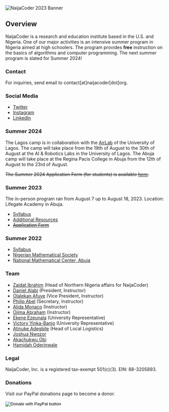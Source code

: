 ![NaijaCoder 2023 Banner](https://github.com/naijacoderorg/NaijaCoder/blob/gh-pages/summer2023/files/NaijaCoder_Banner1.jpg?raw=true)


## Overview


NaijaCoder is a research and education institute based in the U.S. and Nigeria. One of our major activities is an intensive summer program in Nigeria aimed at high schoolers. The program provides **free** instruction on the basics of algorithms and computer programming. The next summer program is slated for Summer 2024!

### Contact

For inquiries, send email to contact[at]naijacoder[dot]org.

### Social Media

* [Twitter](https://twitter.com/naijacoderorg)
* [Instagram](https://www.instagram.com/naijacoder/)
* [LinkedIn](https://www.linkedin.com/company/naijacoder/)
  
### Summer 2024

The Lagos camp is in collaboration with the [AirLab] of the University of Lagos. The camp will take place from the 19th of August to the 30th of August at the AI & Robotics Labs in the University of Lagos. The Abuja camp will take place at the Regina Pacis College in Abuja from the 12th of August to the 23rd of August.

[AirLab]: http://airol.unilag.edu.ng/

~~The Summer 2024 Application Form (for students) is available [here].~~

[here]: https://docs.google.com/forms/d/e/1FAIpQLSeFyHnAmFwI7QUpAiSD3PaUY-8dPyDl_SuXG9Nt0j6SpILIUw/viewform

### Summer 2023

The in-person program ran from August 7 up to August 18, 2023. Location: Lifegate Academy in Abuja.

* [Syllabus](summer2023/files/syllabus.md)
* [Additional Resources]
* ~~[Application Form](https://docs.google.com/forms/d/e/1FAIpQLSeQ4PVc_aLutDv3DeuvkG5QjgxAOYFPOoTmw4nKHHF6uoJWjg/viewform)~~

[Additional Resources]: https://github.com/naijacoderorg/lectures


### Summer 2022

* [Syllabus]
* [Nigerian Mathematical Society]
* [National Mathematical Center, Abuja]

[Syllabus]: summer2022/files/syllabus.md
[Nigerian Mathematical Society]: https://www.nigerianmathematicalsociety.org/
[National Mathematical Center, Abuja]: https://nmc.edu.ng/

### Team
* [Zaidat Ibrahim](https://www.linkedin.com/in/zaidati) (Head of Northern Nigeria affairs for NaijaCoder) 
* [Daniel Alabi](https://www.linkedin.com/in/alabidan/) (President, Instructor)
* [Olalekan Afuye](https://www.linkedin.com/in/olalekan-afuye/) (Vice President, Instructor)
* [Philip Abel](https://www.linkedin.com/in/abelphilip/) (Secretary, Instructor)
* [Alida Monaco](https://www.linkedin.com/in/alida-monaco-4699a482) (Instructor)
* [Ojima Abraham](https://www.linkedin.com/in/ojima-abraham/) (Instructor)
* [Ekene Ezeunala](https://www.linkedin.com/in/ekene-ezeunala/) (University Representative)
* [Victory Yinka-Banjo](https://www.linkedin.com/in/victory-yinka-banjo) (University Representative)
* [Atinuke Adegbile](https://ng.linkedin.com/in/atinuke-adegbile-267542b7) (Head of Local Logistics)
* [Joshua Nwozor](https://www.linkedin.com/in/joshuatochukwunwozor)
* [Akachukwu Obi](https://www.linkedin.com/in/aobi)
* [Hamidah Oderinwale](https://ca.linkedin.com/in/hamidaho)

### Legal

NaijaCoder, Inc. is a registered tax-exempt 501(c)(3).
EIN: 88-3205893.

### Donations

Visit our PayPal donations page to become a donor.

<form action="https://www.paypal.com/donate" method="post" target="_top">
<input type="hidden" name="hosted_button_id" value="XTKYF6AJWXWXY" />
<input type="image" src="https://www.paypalobjects.com/en_US/i/btn/btn_donateCC_LG.gif" border="0" name="submit" title="PayPal - The safer, easier way to pay online!" alt="Donate with PayPal button" />
<img alt="" border="0" src="https://www.paypal.com/en_US/i/scr/pixel.gif" width="1" height="1" />
</form>

